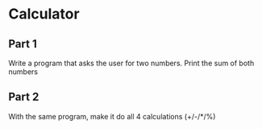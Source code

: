 # Calculator

## Part 1

Write a program that asks the user for two numbers.
Print the sum of both numbers

## Part 2

With the same program, make it do all 4 calculations (+/-/*/%)
